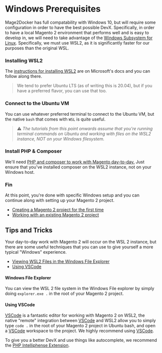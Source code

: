 # Windows Prerequisites

Mage2Docker has full compatability with Windows 10, but will require some configuration in order to have the best possible DevX. Specifically, in order to have a local Magento 2 environment that performs well and is easy to develop in, we will need to take advantage of the [Windows Subsystem for Linux](https://docs.microsoft.com/en-us/windows/wsl/about). Specifically, we must use WSL2, as it is significantly faster for our purposes than the original WSL.

### Installing WSL2
The [instructions for installing WSL2](https://docs.microsoft.com/en-us/windows/wsl/install-win10) are on Microsoft's docs and you can follow along there.

> We tend to prefer Ubuntu LTS (as of writing this is 20.04), but if you have a preferred flavor, you can use that too.

### Connect to the Ubuntu VM
You can use whatever preferred terminal to connect to the Ubuntu VM, but the native `bash` that comes with `WSL` is quite useful. 

> :warning: *The tutorials from this point onwards assume that you're running terminal commands on Ubuntu and working with files on the WSL2 instance, NOT on your Windows filesystem.*

### Install PHP & Composer
We'll need [PHP and composer to work with Magento day-to-day.](https://getcomposer.org/doc/faqs/how-to-install-composer-programmatically.md) Just ensure that you've installed composer on the WSL2 instance, not on your Windows host.

### Fin
At this point, you're done with specific Windows setup and you can continue along with setting up your Magento 2 project.

* [Creating a Magento 2 project for the first time](/docs/stories/new-project.md)
* [Working with an existing Magento 2 project](/docs/stories/existing-project.md)

## Tips and Tricks
Your day-to-day work with Magento 2 will occur on the WSL 2 instance, but there are some useful techniques that you can use to give yourself a more typical "Windows" experience.

* [Viewing WSL2 Files in the Windows File Explorer](#windows-file-explorer)
* [Using VSCode](#using-vscode)

#### Windows File Explorer
You can view the WSL 2 file system in the Windows File explorer by simply doing `explorer.exe .` in the root of your Magento 2 project.

#### Using VSCode
[VSCode](https://code.visualstudio.com/) is a fantastic editor for working with Magento 2 on WSL2, the native "remote" integration between [VSCode](https://code.visualstudio.com/) and WSL2 allow you to simply type `code .` in the root of your Magento 2 project in Ubuntu bash, and open a [VSCode](https://code.visualstudio.com/) workspace to the project. We highly recommend using [VSCode](https://code.visualstudio.com/).

To give you a better DevX and use things like autocomplete, we recommend the [PHP Intelliphense Extension](https://marketplace.visualstudio.com/items?itemName=bmewburn.vscode-intelephense-client).